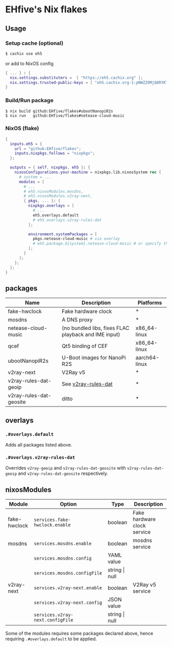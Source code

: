 # EHfive's Nix flakes

## Usage

### Setup cache (optional)

```bash
$ cachix use eh5
```

or add to NixOS config

```nix
{ ... } : {
  nix.settings.substituters =  [ "https://eh5.cachix.org" ];
  nix.settings.trusted-public-keys = [ "eh5.cachix.org-1:pNWZ2OMjQ8RYKTbMsiU/AjztyyC8SwvxKOf6teMScKQ=" ];
}
```

### Build/Run package

```
$ nix build github:EHfive/flakes#ubootNanopiR2s
$ nix run   github:EHfive/flakes#netease-cloud-music
```

### NixOS (flake)

```nix
{
  inputs.eh5 = {
    url = "github:EHfive/flakes";
    inputs.nixpkgs.follows = "nixpkgs";
  };

  outputs = { self, nixpkgs, eh5 }: {
    nixosConfigurations.your-machine = nixpkgs.lib.nixosSystem rec {
      # system = ...
      modules = [
        # ...
        # eh5.nixosModules.mosdns,
        # eh5.nixosModules.v2ray-next,
        { pkgs, ... }: {
          nixpkgs.overlays = [
            # ...
            eh5.overlays.default
            # eh5.overlays.v2ray-rules-dat
          ];

          environment.systemPackages = [
            pkgs.netease-cloud-music # via overlay
            # eh5.package.${system}.netease-cloud-music # or specify the package directly
          ];
        }
      ];
    };
  };
}
```

## packages

| Name                    | Description                                                            | Platforms     |
| ----------------------- | ---------------------------------------------------------------------- | ------------- |
| fake-hwclock            | Fake hardware clock                                                    | \*            |
| mosdns                  | A DNS proxy                                                            | \*            |
| netease-cloud-music     | (no bundled libs, fixes FLAC playback and IME input)                   | x86_64-linux  |
| qcef                    | Qt5 binding of CEF                                                     | x86_64-linux  |
| ubootNanopiR2s          | U-Boot images for NanoPi R2S                                           | aarch64-linux |
| v2ray-next              | V2Ray v5                                                               | \*            |
| v2ray-rules-dat-geoip   | See [v2ray-rules-dat](https://github.com/Loyalsoldier/v2ray-rules-dat) | \*            |
| v2ray-rules-dat-geosite | ditto                                                                  | \*            |

## overlays

### `.#overlays.default`

Adds all packages listed above.

### `.#overlays.v2ray-rules-dat`

Overrides `v2ray-geoip` and `v2ray-rules-dat-geosite` with `v2ray-rules-dat-geoip` and `v2ray-rules-dat-geosite` respectively.

## nixosModules

| Module       | Option                           | Type           | Description                 |
| ------------ | -------------------------------- | -------------- | --------------------------- |
| fake-hwclock | `services.fake-hwclock.enable`   | boolean        | Fake hardware clock service |
| mosdns       | `services.mosdns.enable`         | boolean        | mosdns service              |
|              | `services.mosdns.config`         | YAML value     |                             |
|              | `services.mosdns.configFile`     | string \| null |                             |
| v2ray-next   | `services.v2ray-next.enable`     | boolean        | V2Ray v5 service            |
|              | `services.v2ray-next.config`     | JSON value     |                             |
|              | `services.v2ray-next.configFile` | string \| null |                             |

Some of the modules requires some packages declared above, hence requiring `.#overlays.default` to be applied.
